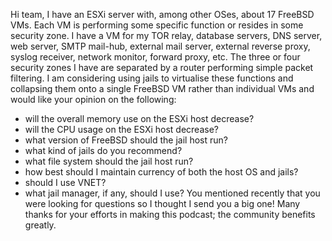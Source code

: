 Hi team,
I have an ESXi server with, among other OSes, about 17 FreeBSD VMs.  Each VM is performing some specific function or resides in some security zone.  I have a VM for my TOR relay, database servers, DNS server, web server, SMTP mail-hub, external mail server, external reverse proxy, syslog receiver, network monitor, forward proxy, etc.  The three or four security zones I have are separated by a router performing simple packet filtering.
I am considering using jails to virtualise these functions and collapsing them onto a single FreeBSD VM rather than individual VMs and would like your opinion on the following:
- will the overall memory use on the ESXi host decrease?
- will the CPU usage on the ESXi host decrease?
- what version of FreeBSD should the jail host run?
- what kind of jails do you recommend?
- what file system should the jail host run?
- how best should I maintain currency of both the host OS and jails?
- should I use VNET?
- what jail manager, if any, should I use?
You mentioned recently that you were looking for questions so I thought I send you a big one!
Many thanks for your efforts in making this podcast; the community benefits greatly.
